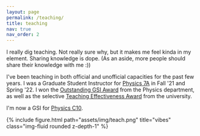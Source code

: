 ```yaml
---
layout: page
permalink: /teaching/
title: teaching
nav: true
nav_order: 2
---
```


I really dig teaching. Not really sure why, but it makes me feel kinda in my element. Sharing knowledge is dope. (As an aside, more people should share their knowledge with me :))

I've been teaching in both official and unofficial capacities for the past few years. I was a Graduate Student Instructor for [Physics 7A](https://guide.berkeley.edu/courses/physics/) in Fall '21 and Spring '22. I won the [Outstanding GSI Award](https://gsi.berkeley.edu/programs-services/award-programs/ogsi/) from the Physics department, as well as the selective [Teaching Effectiveness Award](https://gsi.berkeley.edu/programs-services/award-programs/teaching-effectiveness/) from the university.

I'm now a GSI for [Physics C10](https://guide.berkeley.edu/courses/physics/).

<div class="row">
    <div class="col-sm mt-3 mt-md-0">
        {% include figure.html path="assets/img/teach.png" title="vibes" class="img-fluid rounded z-depth-1" %}
    </div>
</div>